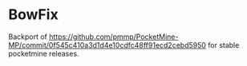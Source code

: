 # BowFix

Backport of https://github.com/pmmp/PocketMine-MP/commit/0f545c410a3d1d4e10cdfc48ff91ecd2cebd5950 for stable pocketmine releases.
